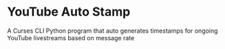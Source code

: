 # YouTube Auto Stamp
A Curses CLI Python program that auto generates timestamps for ongoing YouTube livestreams based on message rate